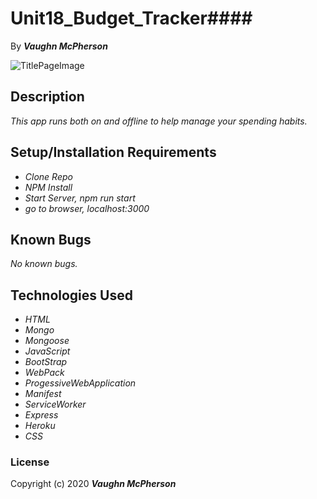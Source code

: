 # Unit18_Budget_Tracker#### 


By _**Vaughn McPherson**_


![TitlePageImage](https://i.pinimg.com/originals/1b/e5/6f/1be56fdb345330ba68f3c4984ef80f82.jpg)


## Description
_This app runs both on and offline to help manage your spending habits._


## Setup/Installation Requirements
* _Clone Repo_
* _NPM Install_
* _Start Server, npm run start_
* _go to browser, localhost:3000_


## Known Bugs
_No known bugs._


## Technologies Used
* _HTML_ 
* _Mongo_
* _Mongoose_
* _JavaScript_
* _BootStrap_
* _WebPack_
* _ProgessiveWebApplication_
* _Manifest_
* _ServiceWorker_
* _Express_
* _Heroku_
* _CSS_




### License
Copyright (c) 2020 **_Vaughn McPherson_**